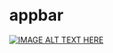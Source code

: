 # appbar

[![IMAGE ALT TEXT HERE](https://img.youtube.com/vi/qUpsveREt18/0.jpg)](https://www.youtube.com/watch?v=qUpsveREt18) 
